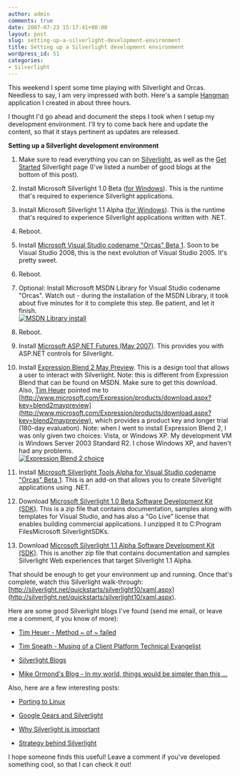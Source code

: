 ```yaml
---
author: admin
comments: true
date: 2007-07-23 15:17:41+00:00
layout: post
slug: setting-up-a-silverlight-development-environment
title: Setting up a Silverlight development environment
wordpress_id: 51
categories:
- Silverlight
---
```


This weekend I spent some time playing with Silverlight and Orcas. Needless to say, I am very impressed with both. Here's a sample [Hangman](http://apps.wadewegner.com/hangman) application I created in about three hours.




I thought I'd go ahead and document the steps I took when I setup my development environment. I'll try to come back here and update the content, so that it stays pertinent as updates are released.




**Setting up a Silverlight development environment**






  1. Make sure to read everything you can on [Silverlight](http://silverlight.net/), as well as the [Get Started](http://silverlight.net/GetStarted/) Silverlight page (I've listed a number of good blogs at the bottom of this post).

  2. Install Microsoft Silverlight 1.0 Beta ([for Windows](http://go.microsoft.com/fwlink/?LinkID=89015&clcid=0x409)). This is the runtime that's required to experience Silverlight applications.

  3. Install Microsoft Silverlight 1.1 Alpha ([for Windows](http://go.microsoft.com/fwlink/?LinkID=88986&clcid=0x409)). This is the runtime that's required to experience Silverlight applications written with .NET.

  4. Reboot.

  5. Install [Microsoft Visual Studio codename "Orcas" Beta 1](http://go.microsoft.com/fwlink/?LinkID=89146&clcid=0x409). Soon to be Visual Studio 2008, this is the next evolution of Visual Studio 2005. It's pretty sweet.

  6. Reboot.

  7. Optional: Install Microsoft MSDN Library for Visual Studio codename "Orcas". Watch out - during the installation of the MSDN Library, it took about five minutes for it to complete this step. Be patient, and let it finish.  
[![MSDN Library install](http://images.wadewegner.com/wordpress/content/binary/WindowsLiveWriter/8cd2f9f4af11_7EDC/image3_thumb.png)](http://images.wadewegner.com/wordpress/content/binary/WindowsLiveWriter/8cd2f9f4af11_7EDC/image3_1.png)

  8. Reboot.

  9. Install [Microsoft ASP.NET Futures (May 2007)](http://go.microsoft.com/fwlink/?LinkID=89147&clcid=0x409). This provides you with ASP.NET controls for Silverlight.

  10. Install [Expression Blend 2 May Preview](http://go.microsoft.com/fwlink/?LinkID=79076&clcid=0x409). This is a design tool that allows a user to interact with Silverlight. Note: this is different from Expression Blend that can be found on MSDN. Make sure to get this download. Also, [Tim Heuer](http://timheuer.com/blog/) pointed me to [http://www.microsoft.com/Expression/products/download.aspx?key=blend2maypreview](http://www.microsoft.com/Expression/products/download.aspx?key=blend2maypreview), which provides a product key and longer trial (180-day evaluation). Note: when I went to install Expression Blend 2, I was only given two choices: Vista, or Windows XP. My development VM is Windows Server 2003 Standard R2. I chose Windows XP, and haven't had any problems.  
[![Expression Blend 2 choice](http://images.wadewegner.com/wordpress/content/binary/WindowsLiveWriter/8cd2f9f4af11_7EDC/image4_thumb.png)](http://images.wadewegner.com/wordpress/content/binary/WindowsLiveWriter/8cd2f9f4af11_7EDC/image4.png)

  11. Install [Microsoft Silverlight Tools Alpha for Visual Studio codename "Orcas" Beta 1](http://go.microsoft.com/fwlink/?LinkID=89149&clcid=0x409). This is an add-on that allows you to create Silverlight applications using .NET.

  12. Download [Microsoft Silverlight 1.0 Beta Software Development Kit (SDK)](http://go.microsoft.com/fwlink/?LinkID=89144&clcid=0x409). This is a zip file that contains documentation, samples along with templates for Visual Studio, and has also a “Go Live” license that enables building commercial applications. I unzipped it to C:Program FilesMicrosoft SilverlightSDKs.

  13. Download [Microsoft Silverlight 1.1 Alpha Software Development Kit (SDK)](http://go.microsoft.com/fwlink/?LinkID=89145&clcid=0x409). This is another zip file that contains documentation and samples Silverlight Web experiences that target Silverlight 1.1 Alpha.



That should be enough to get your environment up and running. Once that's complete, watch this Silverlight walk-through: [http://silverlight.net/quickstarts/silverlight10/xaml.aspx](http://silverlight.net/quickstarts/silverlight10/xaml.aspx).




Here are some good Silverlight blogs I've found (send me email, or leave me a comment, if you know of more):






  * [Tim Heuer - Method ~ of ~ failed](http://timheuer.com/blog/)

  * [Tim Sneath - Musing of a Client Platform Technical Evangelist](http://blogs.msdn.com/tims/default.aspx)

  * [Silverlight Blogs](http://silverlight.net/blogs/)

  * [Mike Ormond's Blog - In my world, things would be simpler than this ...](http://blogs.msdn.com/mikeormond/default.aspx)



Also, here are a few interesting posts:




  * [Porting to Linux](http://tirania.org/blog/archive/2007/Jun-21.html)

  * [Google Gears and Silverlight](http://nerddawg.blogspot.com/2007/06/google-gears-and-silverlight.html)

  * [Why Silverlight is important](http://www.techcrunch.com/2007/05/01/take-time-to-understand-silverlight-its-important/)

  * [Strategy behind Silverlight](http://jeremy.zawodny.com/blog/archives/009000.html)



I hope someone finds this useful! Leave a comment if you've developed something cool, so that I can check it out!
